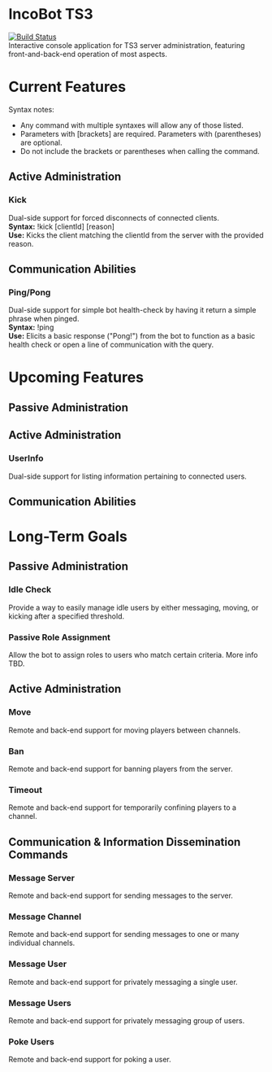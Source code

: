 # IncoBot TS3
[![Build Status](https://travis-ci.org/somefriggnidiot/IncoBot-TS3.svg?branch=master)](https://travis-ci.org/somefriggnidiot/IncoBot-TS3)  
Interactive console application for TS3 server administration, featuring front-and-back-end operation of most aspects.

# Current Features
Syntax notes:
- Any command with multiple syntaxes will allow any of those listed.
- Parameters with [brackets] are required. Parameters with (parentheses) are optional.
- Do not include the brackets or parentheses when calling the command.

## Active Administration
### Kick
Dual-side support for forced disconnects of connected clients.  
**Syntax:** !kick [clientId] [reason]  
**Use:** Kicks the client matching the clientId from the server with the provided reason.

## Communication Abilities
### Ping/Pong
Dual-side support for simple bot health-check by having it return a simple phrase when pinged.  
**Syntax:** !ping  
**Use:** Elicits a basic response ("Pong!") from the bot to function as a basic health check or open a line of communication with the query.  

# Upcoming Features
## Passive Administration

## Active Administration
### UserInfo
Dual-side support for listing information pertaining to connected users.

## Communication Abilities

# Long-Term Goals  
## Passive Administration
### Idle Check 
Provide a way to easily manage idle users by either messaging, moving, or kicking after a specified threshold. 
### Passive Role Assignment
Allow the bot to assign roles to users who match certain criteria. More info TBD.

## Active Administration
### Move
Remote and back-end support for moving players between channels.
### Ban
Remote and back-end support for banning players from the server.
### Timeout
Remote and back-end support for temporarily confining players to a channel.

## Communication & Information Dissemination Commands
### Message Server
Remote and back-end support for sending messages to the server.
### Message Channel
Remote and back-end support for sending messages to one or many individual channels.
### Message User
Remote and back-end support for privately messaging a single user.
### Message Users
Remote and back-end support for privately messaging group of users.
### Poke Users
Remote and back-end support for poking a user.
